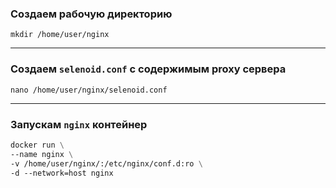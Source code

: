 ### Создаем рабочую директорию
```shell
mkdir /home/user/nginx
```
---
### Создаем `selenoid.conf` с содержимым proxy сервера
```shell
nano /home/user/nginx/selenoid.conf
```
---
### Запускам `nginx` контейнер
```dockerfile
docker run \
--name nginx \
-v /home/user/nginx/:/etc/nginx/conf.d:ro \
-d --network=host nginx
```